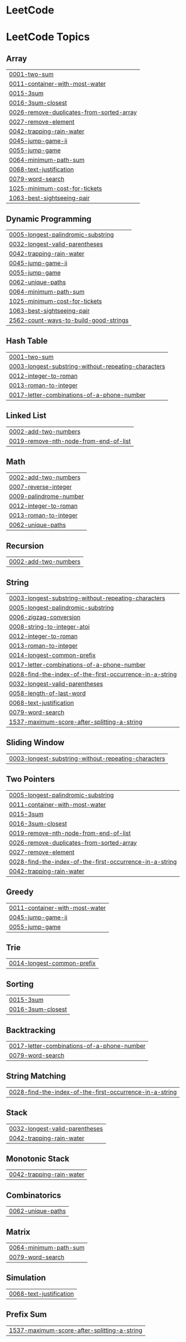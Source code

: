 # LeetCode
<!---LeetCode Topics Start-->
# LeetCode Topics
## Array
|  |
| ------- |
| [0001-two-sum](https://github.com/SeouhwonYI/LeetCode/tree/master/0001-two-sum) |
| [0011-container-with-most-water](https://github.com/SeouhwonYI/LeetCode/tree/master/0011-container-with-most-water) |
| [0015-3sum](https://github.com/SeouhwonYI/LeetCode/tree/master/0015-3sum) |
| [0016-3sum-closest](https://github.com/SeouhwonYI/LeetCode/tree/master/0016-3sum-closest) |
| [0026-remove-duplicates-from-sorted-array](https://github.com/SeouhwonYI/LeetCode/tree/master/0026-remove-duplicates-from-sorted-array) |
| [0027-remove-element](https://github.com/SeouhwonYI/LeetCode/tree/master/0027-remove-element) |
| [0042-trapping-rain-water](https://github.com/SeouhwonYI/LeetCode/tree/master/0042-trapping-rain-water) |
| [0045-jump-game-ii](https://github.com/SeouhwonYI/LeetCode/tree/master/0045-jump-game-ii) |
| [0055-jump-game](https://github.com/SeouhwonYI/LeetCode/tree/master/0055-jump-game) |
| [0064-minimum-path-sum](https://github.com/SeouhwonYI/LeetCode/tree/master/0064-minimum-path-sum) |
| [0068-text-justification](https://github.com/SeouhwonYI/LeetCode/tree/master/0068-text-justification) |
| [0079-word-search](https://github.com/SeouhwonYI/LeetCode/tree/master/0079-word-search) |
| [1025-minimum-cost-for-tickets](https://github.com/SeouhwonYI/LeetCode/tree/master/1025-minimum-cost-for-tickets) |
| [1063-best-sightseeing-pair](https://github.com/SeouhwonYI/LeetCode/tree/master/1063-best-sightseeing-pair) |
## Dynamic Programming
|  |
| ------- |
| [0005-longest-palindromic-substring](https://github.com/SeouhwonYI/LeetCode/tree/master/0005-longest-palindromic-substring) |
| [0032-longest-valid-parentheses](https://github.com/SeouhwonYI/LeetCode/tree/master/0032-longest-valid-parentheses) |
| [0042-trapping-rain-water](https://github.com/SeouhwonYI/LeetCode/tree/master/0042-trapping-rain-water) |
| [0045-jump-game-ii](https://github.com/SeouhwonYI/LeetCode/tree/master/0045-jump-game-ii) |
| [0055-jump-game](https://github.com/SeouhwonYI/LeetCode/tree/master/0055-jump-game) |
| [0062-unique-paths](https://github.com/SeouhwonYI/LeetCode/tree/master/0062-unique-paths) |
| [0064-minimum-path-sum](https://github.com/SeouhwonYI/LeetCode/tree/master/0064-minimum-path-sum) |
| [1025-minimum-cost-for-tickets](https://github.com/SeouhwonYI/LeetCode/tree/master/1025-minimum-cost-for-tickets) |
| [1063-best-sightseeing-pair](https://github.com/SeouhwonYI/LeetCode/tree/master/1063-best-sightseeing-pair) |
| [2562-count-ways-to-build-good-strings](https://github.com/SeouhwonYI/LeetCode/tree/master/2562-count-ways-to-build-good-strings) |
## Hash Table
|  |
| ------- |
| [0001-two-sum](https://github.com/SeouhwonYI/LeetCode/tree/master/0001-two-sum) |
| [0003-longest-substring-without-repeating-characters](https://github.com/SeouhwonYI/LeetCode/tree/master/0003-longest-substring-without-repeating-characters) |
| [0012-integer-to-roman](https://github.com/SeouhwonYI/LeetCode/tree/master/0012-integer-to-roman) |
| [0013-roman-to-integer](https://github.com/SeouhwonYI/LeetCode/tree/master/0013-roman-to-integer) |
| [0017-letter-combinations-of-a-phone-number](https://github.com/SeouhwonYI/LeetCode/tree/master/0017-letter-combinations-of-a-phone-number) |
## Linked List
|  |
| ------- |
| [0002-add-two-numbers](https://github.com/SeouhwonYI/LeetCode/tree/master/0002-add-two-numbers) |
| [0019-remove-nth-node-from-end-of-list](https://github.com/SeouhwonYI/LeetCode/tree/master/0019-remove-nth-node-from-end-of-list) |
## Math
|  |
| ------- |
| [0002-add-two-numbers](https://github.com/SeouhwonYI/LeetCode/tree/master/0002-add-two-numbers) |
| [0007-reverse-integer](https://github.com/SeouhwonYI/LeetCode/tree/master/0007-reverse-integer) |
| [0009-palindrome-number](https://github.com/SeouhwonYI/LeetCode/tree/master/0009-palindrome-number) |
| [0012-integer-to-roman](https://github.com/SeouhwonYI/LeetCode/tree/master/0012-integer-to-roman) |
| [0013-roman-to-integer](https://github.com/SeouhwonYI/LeetCode/tree/master/0013-roman-to-integer) |
| [0062-unique-paths](https://github.com/SeouhwonYI/LeetCode/tree/master/0062-unique-paths) |
## Recursion
|  |
| ------- |
| [0002-add-two-numbers](https://github.com/SeouhwonYI/LeetCode/tree/master/0002-add-two-numbers) |
## String
|  |
| ------- |
| [0003-longest-substring-without-repeating-characters](https://github.com/SeouhwonYI/LeetCode/tree/master/0003-longest-substring-without-repeating-characters) |
| [0005-longest-palindromic-substring](https://github.com/SeouhwonYI/LeetCode/tree/master/0005-longest-palindromic-substring) |
| [0006-zigzag-conversion](https://github.com/SeouhwonYI/LeetCode/tree/master/0006-zigzag-conversion) |
| [0008-string-to-integer-atoi](https://github.com/SeouhwonYI/LeetCode/tree/master/0008-string-to-integer-atoi) |
| [0012-integer-to-roman](https://github.com/SeouhwonYI/LeetCode/tree/master/0012-integer-to-roman) |
| [0013-roman-to-integer](https://github.com/SeouhwonYI/LeetCode/tree/master/0013-roman-to-integer) |
| [0014-longest-common-prefix](https://github.com/SeouhwonYI/LeetCode/tree/master/0014-longest-common-prefix) |
| [0017-letter-combinations-of-a-phone-number](https://github.com/SeouhwonYI/LeetCode/tree/master/0017-letter-combinations-of-a-phone-number) |
| [0028-find-the-index-of-the-first-occurrence-in-a-string](https://github.com/SeouhwonYI/LeetCode/tree/master/0028-find-the-index-of-the-first-occurrence-in-a-string) |
| [0032-longest-valid-parentheses](https://github.com/SeouhwonYI/LeetCode/tree/master/0032-longest-valid-parentheses) |
| [0058-length-of-last-word](https://github.com/SeouhwonYI/LeetCode/tree/master/0058-length-of-last-word) |
| [0068-text-justification](https://github.com/SeouhwonYI/LeetCode/tree/master/0068-text-justification) |
| [0079-word-search](https://github.com/SeouhwonYI/LeetCode/tree/master/0079-word-search) |
| [1537-maximum-score-after-splitting-a-string](https://github.com/SeouhwonYI/LeetCode/tree/master/1537-maximum-score-after-splitting-a-string) |
## Sliding Window
|  |
| ------- |
| [0003-longest-substring-without-repeating-characters](https://github.com/SeouhwonYI/LeetCode/tree/master/0003-longest-substring-without-repeating-characters) |
## Two Pointers
|  |
| ------- |
| [0005-longest-palindromic-substring](https://github.com/SeouhwonYI/LeetCode/tree/master/0005-longest-palindromic-substring) |
| [0011-container-with-most-water](https://github.com/SeouhwonYI/LeetCode/tree/master/0011-container-with-most-water) |
| [0015-3sum](https://github.com/SeouhwonYI/LeetCode/tree/master/0015-3sum) |
| [0016-3sum-closest](https://github.com/SeouhwonYI/LeetCode/tree/master/0016-3sum-closest) |
| [0019-remove-nth-node-from-end-of-list](https://github.com/SeouhwonYI/LeetCode/tree/master/0019-remove-nth-node-from-end-of-list) |
| [0026-remove-duplicates-from-sorted-array](https://github.com/SeouhwonYI/LeetCode/tree/master/0026-remove-duplicates-from-sorted-array) |
| [0027-remove-element](https://github.com/SeouhwonYI/LeetCode/tree/master/0027-remove-element) |
| [0028-find-the-index-of-the-first-occurrence-in-a-string](https://github.com/SeouhwonYI/LeetCode/tree/master/0028-find-the-index-of-the-first-occurrence-in-a-string) |
| [0042-trapping-rain-water](https://github.com/SeouhwonYI/LeetCode/tree/master/0042-trapping-rain-water) |
## Greedy
|  |
| ------- |
| [0011-container-with-most-water](https://github.com/SeouhwonYI/LeetCode/tree/master/0011-container-with-most-water) |
| [0045-jump-game-ii](https://github.com/SeouhwonYI/LeetCode/tree/master/0045-jump-game-ii) |
| [0055-jump-game](https://github.com/SeouhwonYI/LeetCode/tree/master/0055-jump-game) |
## Trie
|  |
| ------- |
| [0014-longest-common-prefix](https://github.com/SeouhwonYI/LeetCode/tree/master/0014-longest-common-prefix) |
## Sorting
|  |
| ------- |
| [0015-3sum](https://github.com/SeouhwonYI/LeetCode/tree/master/0015-3sum) |
| [0016-3sum-closest](https://github.com/SeouhwonYI/LeetCode/tree/master/0016-3sum-closest) |
## Backtracking
|  |
| ------- |
| [0017-letter-combinations-of-a-phone-number](https://github.com/SeouhwonYI/LeetCode/tree/master/0017-letter-combinations-of-a-phone-number) |
| [0079-word-search](https://github.com/SeouhwonYI/LeetCode/tree/master/0079-word-search) |
## String Matching
|  |
| ------- |
| [0028-find-the-index-of-the-first-occurrence-in-a-string](https://github.com/SeouhwonYI/LeetCode/tree/master/0028-find-the-index-of-the-first-occurrence-in-a-string) |
## Stack
|  |
| ------- |
| [0032-longest-valid-parentheses](https://github.com/SeouhwonYI/LeetCode/tree/master/0032-longest-valid-parentheses) |
| [0042-trapping-rain-water](https://github.com/SeouhwonYI/LeetCode/tree/master/0042-trapping-rain-water) |
## Monotonic Stack
|  |
| ------- |
| [0042-trapping-rain-water](https://github.com/SeouhwonYI/LeetCode/tree/master/0042-trapping-rain-water) |
## Combinatorics
|  |
| ------- |
| [0062-unique-paths](https://github.com/SeouhwonYI/LeetCode/tree/master/0062-unique-paths) |
## Matrix
|  |
| ------- |
| [0064-minimum-path-sum](https://github.com/SeouhwonYI/LeetCode/tree/master/0064-minimum-path-sum) |
| [0079-word-search](https://github.com/SeouhwonYI/LeetCode/tree/master/0079-word-search) |
## Simulation
|  |
| ------- |
| [0068-text-justification](https://github.com/SeouhwonYI/LeetCode/tree/master/0068-text-justification) |
## Prefix Sum
|  |
| ------- |
| [1537-maximum-score-after-splitting-a-string](https://github.com/SeouhwonYI/LeetCode/tree/master/1537-maximum-score-after-splitting-a-string) |
<!---LeetCode Topics End-->
